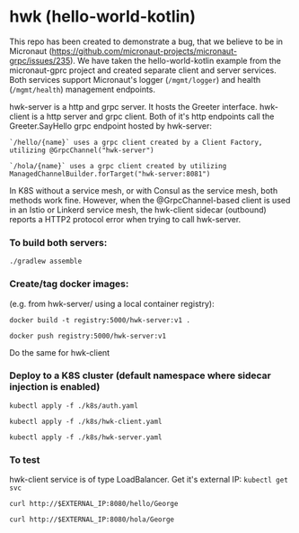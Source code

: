 # hwk (hello-world-kotlin)

This repo has been created to demonstrate a bug, that we believe to be in Micronaut (https://github.com/micronaut-projects/micronaut-grpc/issues/235). We have taken
the hello-world-kotlin example from the micronaut-gprc project and created separate client and server
services. Both services support Micronaut's logger (`/mgmt/logger`) and health (`/mgmt/health`) management endpoints.

hwk-server is a http and grpc server. It hosts the Greeter interface. 
hwk-client is a http server and grpc client. Both of it's http endpoints call the Greeter.SayHello grpc endpoint hosted by hwk-server:
   
    `/hello/{name}` uses a grpc client created by a Client Factory, utilizing @GrpcChannel("hwk-server")
    
    `/hola/{name}` uses a grpc client created by utilizing ManagedChannelBuilder.forTarget("hwk-server:8081")
    
In K8S without a service mesh, or with Consul as the service mesh, both methods work fine.
However, when the @GrpcChannel-based client is used in an Istio or Linkerd service mesh, the hwk-client sidecar (outbound) 
reports a HTTP2 protocol error when trying to call hwk-server.

### To build both servers:
`./gradlew assemble ` 

### Create/tag docker images:
(e.g. from hwk-server/ using a local container registry):

`docker build -t registry:5000/hwk-server:v1 .`

`docker push registry:5000/hwk-server:v1`

Do the same for hwk-client


### Deploy to a K8S cluster (default namespace where sidecar injection is enabled)

`kubectl apply -f ./k8s/auth.yaml`

`kubectl apply -f ./k8s/hwk-client.yaml`

`kubectl apply -f ./k8s/hwk-server.yaml`


### To test

hwk-client service is of type LoadBalancer. Get it's external IP: `kubectl get svc`

`curl http://$EXTERNAL_IP:8080/hello/George`

`curl http://$EXTERNAL_IP:8080/hola/George`

    
